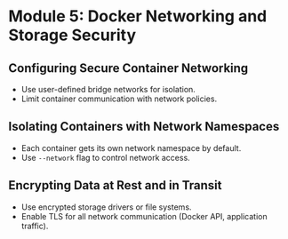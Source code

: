 # Module 5: Docker Networking and Storage Security

## Configuring Secure Container Networking
- Use user-defined bridge networks for isolation.
- Limit container communication with network policies.

## Isolating Containers with Network Namespaces
- Each container gets its own network namespace by default.
- Use `--network` flag to control network access.

## Encrypting Data at Rest and in Transit
- Use encrypted storage drivers or file systems.
- Enable TLS for all network communication (Docker API, application traffic).
